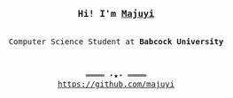 <h3 align="center"><samp>Hi! I'm <b><a rel="nofollow noopener noreferrer" target="_blank" href="https://majuyi.com">Majuyi</a></b></samp></h3>
<p align="center"><br>
  <samp>
    Computer Science Student at <b>Babcock University</b><br>
  </samp>
</p>
<br>
<samp>
  <p align="center">
    ════ ⋆★⋆ ════<br>
    <a href="https://github.com/majuyi/majuyi">https://github.com/majuyi</a>
  </p>
</samp>
